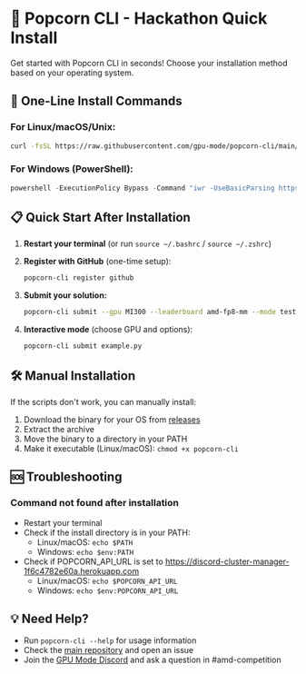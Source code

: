# 🍿 Popcorn CLI - Hackathon Quick Install

Get started with Popcorn CLI in seconds! Choose your installation method based on your operating system.

## 🚀 One-Line Install Commands

### For Linux/macOS/Unix:
```bash
curl -fsSL https://raw.githubusercontent.com/gpu-mode/popcorn-cli/main/install.sh | bash
```

### For Windows (PowerShell):
```powershell
powershell -ExecutionPolicy Bypass -Command "iwr -UseBasicParsing https://raw.githubusercontent.com/gpu-mode/popcorn-cli/main/install.ps1 | iex"
```

## 📋 Quick Start After Installation

1. **Restart your terminal** (or run `source ~/.bashrc` / `source ~/.zshrc`)

2. **Register with GitHub** (one-time setup):
   ```bash
   popcorn-cli register github
   ```

3. **Submit your solution:**
   ```bash
   popcorn-cli submit --gpu MI300 --leaderboard amd-fp8-mm --mode test example.py
   ```
   
4. **Interactive mode** (choose GPU and options):
   ```bash
   popcorn-cli submit example.py
   ```

## 🛠️ Manual Installation

If the scripts don't work, you can manually install:

1. Download the binary for your OS from [releases](https://github.com/gpu-mode/popcorn-cli/releases/latest)
2. Extract the archive
3. Move the binary to a directory in your PATH
4. Make it executable (Linux/macOS): `chmod +x popcorn-cli`

## 🆘 Troubleshooting

### Command not found after installation
- Restart your terminal
- Check if the install directory is in your PATH:
  - Linux/macOS: `echo $PATH`
  - Windows: `echo $env:PATH`
- Check if POPCORN_API_URL is set to https://discord-cluster-manager-1f6c4782e60a.herokuapp.com
  - Linux/macOS: `echo $POPCORN_API_URL`
  - Windows: `echo $env:POPCORN_API_URL`

## 💡 Need Help?

- Run `popcorn-cli --help` for usage information
- Check the [main repository](https://github.com/gpu-mode/popcorn-cli) and open an issue
- Join the [GPU Mode Discord](https://discord.gg/gpumode) and ask a question in #amd-competition
